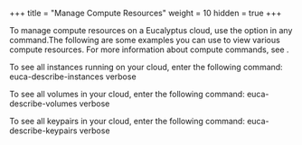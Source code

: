+++
title = "Manage Compute Resources"
weight = 10
hidden = true
+++

To manage compute resources on a Eucalyptus cloud, use the option in any command.The following are some examples you can use to view various compute resources. For more information about compute commands, see [](../euca2ools-guide/euca.dita) . 

To see all instances running on your cloud, enter the following command: 
    euca-describe-instances verbose

To see all volumes in your cloud, enter the following command: 
    euca-describe-volumes verbose

To see all keypairs in your cloud, enter the following command: 
    euca-describe-keypairs verbose


